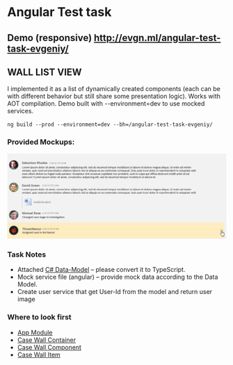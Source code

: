 # Angular Test task 

## Demo (responsive) http://evgn.ml/angular-test-task-evgeniy/

## WALL LIST VIEW
 
I implemented it as a list of dynamically created components (each can be with different behavior but still share some presentation logic). Works with AOT compilation. Demo built with --environment=dev to use mocked services.

    ng build --prod --environment=dev --bh=/angular-test-task-evgeniy/
 
### Provided Mockups: 

![Provided mockups](/task/design.png?raw=true)

### Task Notes
* Attached [C# Data-Model](/task/DataModel.cs) – please convert it to TypeScript.
* Mock service file (angular) – provide mock data according to the Data Model.
* Create user service that get User-Id from the model and return user image

### Where to look first

* [App Module](/src/app/app.module.ts)
* [Case Wall Container](/src/app/components/case-wall-container)
* [Case Wall Component](/src/app/components/case-wall)
* [Case Wall Item](/src/app/components/case-wall-item)
